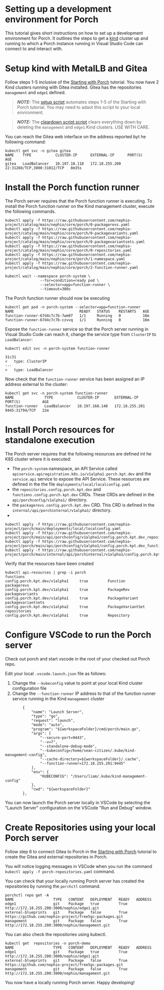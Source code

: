 # Setting up a development environment for Porch

This tutorial gives short instructions on how to set up a development environment for Porch. It outlines the steps to get a [kind](https://kind.sigs.k8s.io/) cluster up
and running to which a Porch instance running in Visual Studio Code can connect to and interact with.

# Setup kind with MetalLB and Gitea

Follow steps 1-5 inclusive of the [Starting with Porch](https://github.com/nephio-project/porch/tree/main/docs/tutorials/starting-with-porch) tutorial. You now have 2 Kind clusters
running with Gitea installed. Gitea has the repositories `management` and `edge1` defined.

> **_NOTE:_** The [setup script](bin/setup.sh) automates steps 1-5 of the Starting with Porch tutorial. You may need to adaot this script to your local environment.

> **_NOTE:_** The [cleardown script script](bin/cleardown.sh) clears everything down by deleting the `management` and `edge1` Kind clusters. USE WITH CARE.


You can reach the Gitea web interface on the address reported byt he following command:
```
kubectl get svc -n gitea gitea        
NAME    TYPE           CLUSTER-IP      EXTERNAL-IP      PORT(S)                       AGE
gitea   LoadBalancer   10.197.10.118   172.18.255.200   22:31260/TCP,3000:31012/TCP   8m35s
```

# Install the Porch function runner

The Porch server requires that the Porch function runner is executing. To install the Porch function runner on the Kind management cluster, execute the following commands.

```
kubectl apply -f https://raw.githubusercontent.com/nephio-project/catalog/main/nephio/core/porch/0-packagerevs.yaml
kubectl apply -f https://raw.githubusercontent.com/nephio-project/catalog/main/nephio/core/porch/0-packagevariants.yaml
kubectl apply -f https://raw.githubusercontent.com/nephio-project/catalog/main/nephio/core/porch/0-packagevariantsets.yaml
kubectl apply -f https://raw.githubusercontent.com/nephio-project/catalog/main/nephio/core/porch/0-repositories.yaml
kubectl apply -f https://raw.githubusercontent.com/nephio-project/catalog/main/nephio/core/porch/1-namespace.yaml
kubectl apply -f https://raw.githubusercontent.com/nephio-project/catalog/main/nephio/core/porch/2-function-runner.yaml

kubectl wait --namespace porch-system \
                --for=condition=ready pod \
                --selector=app=function-runner \
                --timeout=300s
```

The Porch function runner should now be executing

```
kubectl get pod -n porch-system --selector=app=function-runner
NAME                              READY   STATUS    RESTARTS   AGE
function-runner-67d4c7c7b-7wm97   1/1     Running   0          16m
function-runner-67d4c7c7b-czvvq   1/1     Running   0          16m
```

Expose the `function-runner` service so that the Porch server running in Visual Studio Code can reach it, change the service type from `ClusterIP` to `LoadBalancer`:

```
kubectl edit svc -n porch-system function-runner

31c31
<   type: ClusterIP
---
>   type: LoadBalancer
```

Now check that the `function-runner` service has been assigned an IP address external to the cluster:
```
kubectl get svc -n porch-system function-runner
NAME              TYPE           CLUSTER-IP       EXTERNAL-IP      PORT(S)          AGE
function-runner   LoadBalancer   10.197.168.148   172.18.255.201   9445:31794/TCP   22m
```

# Install Porch resources for standalone execution

The Porch server requires that the following resources are defined int he K8S cluster where it is executed:

- The `porch-system` namespace, an API Service called `apiservice.apiregistration.k8s.io/v1alpha1.porch.kpt.dev` and the `service.api` service to expose the API Service. These resources are defined in the the file `deployments/local/localconfig.yaml`
- the `repositories.config.porch.kpt.dev` and `functions.config.porch.kpt.dev` CRDs. These CRDs are defined in the `api/porchconfig/v1alpha1/` directory.
- the `packagerevs.config.porch.kpt.dev` CRD. This CRD is defined in the `internal/api/porchinternal/v1alpha1/` directory.
- 

```
kubectl apply -f https://raw.githubusercontent.com/nephio-project/porch/main/deployments/local/localconfig.yaml
kubectl apply -f https://raw.githubusercontent.com/nephio-project/porch/main/api/porchconfig/v1alpha1/config.porch.kpt.dev_repositories.yaml
kubectl apply -f https://raw.githubusercontent.com/nephio-project/porch/main/api/porchconfig/v1alpha1/config.porch.kpt.dev_functions.yaml
kubectl apply -f https://raw.githubusercontent.com/nephio-project/porch/main/internal/api/porchinternal/v1alpha1/config.porch.kpt.dev_packagerevs.yaml
```
Verify that the resources have been created
```
kubectl api-resources | grep -i porch
functions                                      config.porch.kpt.dev/v1alpha1     true         Function
packagerevs                                    config.porch.kpt.dev/v1alpha1     true         PackageRev
packagevariants                                config.porch.kpt.dev/v1alpha1     true         PackageVariant
packagevariantsets                             config.porch.kpt.dev/v1alpha2     true         PackageVariantSet
repositories                                   config.porch.kpt.dev/v1alpha1     true         Repository
```

# Configure VSCode to run the Porch server

Check out porch and start vscode in the root of your checked out Porch repo.

Edit your local `.vscode.launch.json` file as follows:
1. Change the `--kubeconfig` value to point at your local Kind cluster configuration file
2. Change the `--function-runner` IP address to that of the function runner service running in the Kind `management` cluster

```
        {
            "name": "Launch Server",
            "type": "go",
            "request": "launch",
            "mode": "auto",
            "program": "${workspaceFolder}/cmd/porch/main.go",
            "args": [
                "--secure-port=9443",
                "--v=7",
                "--standalone-debug-mode",
                "--kubeconfig=/home/sean-citizen/.kube/kind-management-config",
                "--cache-directory=${workspaceFolder}/.cache",
                "--function-runner=172.18.255.201:9445"
            ],
            "env": {
				"KUBECONFIG": "/Users/liam/.kube/kind-management-config"
			},
            "cwd": "${workspaceFolder}"
        },
```

You can now launch the Porch server locally in VSCode by selecting the "Launch Server" configuration on the VSCode "Run and Debug" window.

# Create Repositories using your local Porch server

Follow step 6 to connect Gitea to Porch in the [Starting with Porch](https://github.com/nephio-project/porch/tree/main/docs/tutorials/starting-with-porch#connect-the-gitea-repositories-to-porch) tutorial to create the Gitea and external repositories in Porch.

You will notice logging messages in VSCode when you run the command `kubectl apply -f porch-repositories.yaml` command.

You can check that your locally running Porch server has created the repositories by running the `porchctl` command.

```
porchctl repo get -A
NAME                  TYPE   CONTENT   DEPLOYMENT   READY   ADDRESS
edge1                 git    Package   true         True    http://172.18.255.200:3000/nephio/edge1.git
external-blueprints   git    Package   false        True    https://github.com/nephio-project/free5gc-packages.git
management            git    Package   false        True    http://172.18.255.200:3000/nephio/management.git
```

You can also check the repositories using kubectl.

```
kubectl get  repositories -n porch-demo  
NAME                  TYPE   CONTENT   DEPLOYMENT   READY   ADDRESS
edge1                 git    Package   true         True    http://172.18.255.200:3000/nephio/edge1.git
external-blueprints   git    Package   false        True    https://github.com/nephio-project/free5gc-packages.git
management            git    Package   false        True    http://172.18.255.200:3000/nephio/management.git
```

You now have a locally running Porch server. Happy developing!